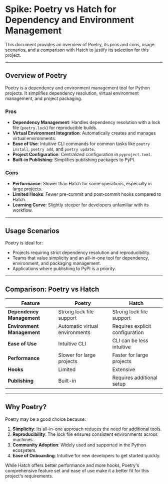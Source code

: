 # Spike: Poetry vs Hatch for Dependency and Environment Management

This document provides an overview of Poetry, its pros and cons, usage scenarios, and a comparison with Hatch to justify its selection for this project.

---

## Overview of Poetry

Poetry is a dependency and environment management tool for Python projects. It simplifies dependency resolution, virtual environment management, and project packaging.

### Pros

- **Dependency Management**: Handles dependency resolution with a lock file (`poetry.lock`) for reproducible builds.
- **Virtual Environment Integration**: Automatically creates and manages virtual environments.
- **Ease of Use**: Intuitive CLI commands for common tasks like `poetry install`, `poetry add`, and `poetry update`.
- **Project Configuration**: Centralized configuration in `pyproject.toml`.
- **Built-in Publishing**: Simplifies publishing packages to PyPI.

### Cons

- **Performance**: Slower than Hatch for some operations, especially in large projects.
- **Limited Hooks**: Fewer pre-commit and post-commit hooks compared to Hatch.
- **Learning Curve**: Slightly steeper for developers unfamiliar with its workflow.

---

## Usage Scenarios

Poetry is ideal for:

- Projects requiring strict dependency resolution and reproducibility.
- Teams that value simplicity and an all-in-one tool for dependency, environment, and packaging management.
- Applications where publishing to PyPI is a priority.

---

## Comparison: Poetry vs Hatch

| Feature                    | Poetry                         | Hatch                           |
| -------------------------- | ------------------------------ | ------------------------------- |
| **Dependency Management**  | Strong lock file support       | Strong lock file support        |
| **Environment Management** | Automatic virtual environments | Requires explicit configuration |
| **Ease of Use**            | Intuitive CLI                  | CLI can be less intuitive       |
| **Performance**            | Slower for large projects      | Faster for large projects       |
| **Hooks**                  | Limited                        | Extensive                       |
| **Publishing**             | Built-in                       | Requires additional setup       |

---

## Why Poetry?

Poetry may be a good choice because:

1. **Simplicity**: Its all-in-one approach reduces the need for additional tools.
2. **Reproducibility**: The lock file ensures consistent environments across machines.
3. **Community Adoption**: Widely used and supported in the Python ecosystem.
4. **Ease of Onboarding**: Intuitive for new developers to get started quickly.

While Hatch offers better performance and more hooks, Poetry's comprehensive feature set and ease of use make it a better fit for this project's requirements.
